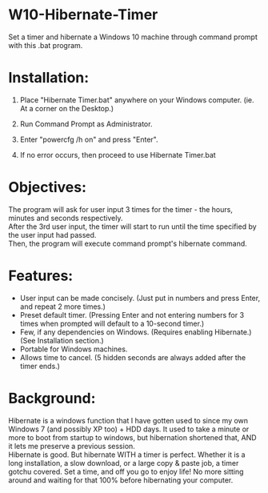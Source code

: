 # W10-Hibernate-Timer
Set a timer and hibernate a Windows 10 machine through command prompt with this .bat program.

# Installation:
1. Place "Hibernate Timer.bat" anywhere on your Windows computer. (ie. At a corner on the Desktop.)

2. Run Command Prompt as Administrator.

3. Enter "powercfg /h on" and press "Enter".

4. If no error occurs, then proceed to use Hibernate Timer.bat

# Objectives:
The program will ask for user input 3 times for the timer - the hours, minutes and seconds respectively.  
After the 3rd user input, the timer will start to run until the time specified by the user input had passed.  
Then, the program will execute command prompt's hibernate command.

# Features:
* User input can be made concisely.     (Just put in numbers and press Enter, and repeat 2 more times.)
* Preset default timer.                 (Pressing Enter and not entering numbers for 3 times when prompted will default to a 10-second timer.)
* Few, if any dependencies on Windows.  (Requires enabling Hibernate.) (See Installation section.)
* Portable for Windows machines.
* Allows time to cancel.                (5 hidden seconds are always added after the timer ends.)

# Background:
Hibernate is a windows function that I have gotten used to since my own Windows 7 (and possibly XP too) + HDD days. It used to take a minute or more to boot from startup to windows, but hibernation shortened that, AND it lets me preserve a previous session.  
Hibernate is good. But hibernate WITH a timer is perfect. Whether it is a long installation, a slow download, or a large copy & paste job, a timer gotchu covered. Set a time, and off you go to enjoy life! No more sitting around and waiting for that 100% before hibernating your computer.
